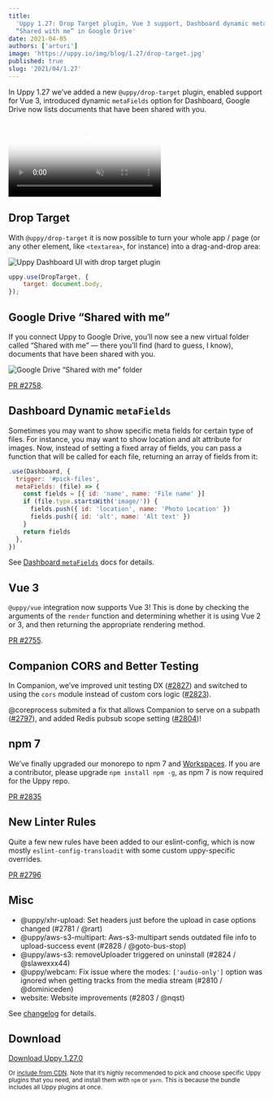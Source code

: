 ```yaml
---
title:
  'Uppy 1.27: Drop Target plugin, Vue 3 support, Dashboard dynamic meta fields,
  “Shared with me” in Google Drive'
date: 2021-04-05
authors: ['arturi']
image: 'https://uppy.io/img/blog/1.27/drop-target.jpg'
published: true
slug: '2021/04/1.27'
---
```


In Uppy 1.27 we’ve added a new `@uppy/drop-target` plugin, enabled support for
Vue 3, introduced dynamic `metaFields` option for Dashboard, Google Drive now
lists documents that have been shared with you.

<video alt="Demo video showing Uppy with Drop Target plugin which allows accepting drag and drop anywhere on a page" poster="/img/blog/1.26/dashboard-disabled.jpg" muted autoplay loop>
  <source src="/img/blog/1.27/drop-target.mp4" type="video/mp4" />
  Your browser does not support the video tag: https://uppy.io/img/blog/1.27/drop-target.mp4
</video>

<!--truncate-->

## Drop Target

With `@uppy/drop-target` it is now possible to turn your whole app / page (or
any other element, like `<textarea>`, for instance) into a drag-and-drop area:

![Uppy Dashboard UI with drop target plugin](/img/blog/1.27/drop-target.jpg)

```js
uppy.use(DropTarget, {
	target: document.body,
});
```

## Google Drive “Shared with me”

If you connect Uppy to Google Drive, you’ll now see a new virtual folder called
“Shared with me” — there you’ll find (hard to guess, I know), documents that
have been shared with you.

![Google Drive “Shared with me” folder](/img/blog/1.27/shared-with-me.jpg)

[PR #2758](https://github.com/transloadit/uppy/pull/2758).

## Dashboard Dynamic `metaFields`

Sometimes you may want to show specific meta fields for certain type of files.
For instance, you may want to show location and alt attribute for images. Now,
instead of setting a fixed array of fields, you can pass a function that will be
called for each file, returning an array of fields from it:

```js
.use(Dashboard, {
  trigger: '#pick-files',
  metaFields: (file) => {
    const fields = [{ id: 'name', name: 'File name' }]
    if (file.type.startsWith('image/')) {
      fields.push({ id: 'location', name: 'Photo Location' })
      fields.push({ id: 'alt', name: 'Alt text' })
    }
    return fields
  },
})
```

See [Dashboard `metaFields`](https://uppy.io/docs/dashboard/#metaFields) docs
for details.

## Vue 3

`@uppy/vue` integration now supports Vue 3! This is done by checking the
arguments of the `render` function and determining whether it is using Vue 2 or
3, and then returning the appropriate rendering method.

[PR #2755](https://github.com/transloadit/uppy/pull/2755).

## Companion CORS and Better Testing

In Companion, we’ve improved unit testing DX
([#2827](https://github.com/transloadit/uppy/pull/2827)) and switched to using
the `cors` module instead of custom cors logic
([#2823](https://github.com/transloadit/uppy/pull/2823)).

@coreprocess submited a fix that allows Companion to serve on a subpath
([#2797](https://github.com/transloadit/uppy/pull/2797)), and added Redis pubsub
scope setting ([#2804](https://github.com/transloadit/uppy/pull/2804))!

## npm 7

We’ve finally upgraded our monorepo to npm 7 and
[Workspaces](https://docs.npmjs.com/cli/v7/using-npm/workspaces). If you are a
contributor, please upgrade `npm install npm -g`, as npm 7 is now required for
the Uppy repo.

[PR #2835](https://github.com/transloadit/uppy/pull/2835)

## New Linter Rules

Quite a few new rules have been added to our eslint-config, which is now mostly
`eslint-config-transloadit` with some custom uppy-specific overrides.

[PR #2796](https://github.com/transloadit/uppy/pull/2796)

## Misc

- @uppy/xhr-upload: Set headers just before the upload in case options changed
  (#2781 / @rart)
- @uppy/aws-s3-multipart: Aws-s3-multipart sends outdated file info to
  upload-success event (#2828 / @goto-bus-stop)
- @uppy/aws-s3: removeUploader triggered on uninstall (#2824 / @slawexxx44)
- @uppy/webcam: Fix issue where the modes: `['audio-only']` option was ignored
  when getting tracks from the media stream (#2810 / @dominiceden)
- website: Website improvements (#2803 / @nqst)

See
[changelog](https://github.com/transloadit/uppy/blob/master/CHANGELOG.md#1270)
for details.

## Download

<a class="TryButton" href="https://releases.transloadit.com/uppy/v1.27.0/uppy-v1.27.0.zip">Download
Uppy 1.27.0</a>

<small>Or [include from CDN](https://uppy.io/docs/). Note that it’s highly
recommended to pick and choose specific Uppy plugins that you need, and install
them with `npm` or `yarn`. This is because the bundle includes all Uppy plugins
at once.</small>

